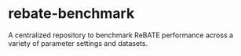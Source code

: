 # rebate-benchmark
A centralized repository to benchmark ReBATE performance across a variety of parameter settings and datasets.
